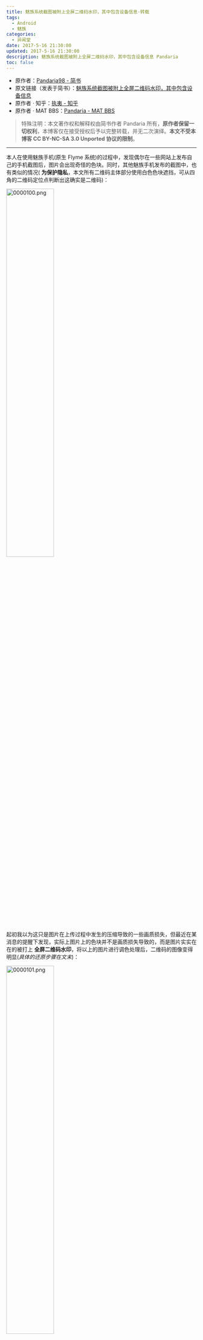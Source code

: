 ```yaml
---
title: 魅族系统截图被附上全屏二维码水印，其中包含设备信息·转载
tags:
  - Android
  - 魅族
categories:
  - 异闻堂
date: 2017-5-16 21:30:00
updated: 2017-5-16 21:30:00
description: 魅族系统截图被附上全屏二维码水印，其中包含设备信息 Pandaria
toc: false
---
```


<!-- more -->

- 原作者：[Pandaria98 - 简书](http://www.jianshu.com/u/f5f26e7f4133)
- 原文链接（发表于简书）：[魅族系统截图被附上全屏二维码水印，其中包含设备信息](http://www.jianshu.com/p/a1119d547f3d)
- 原作者 · 知乎：[执夷 - 知乎](https://www.zhihu.com/people/wu-ling-jiang-71/activities)
- 原作者 · MAT BBS：[Pandaria - MAT BBS](https://mat.letitfly.me/?4414)

> 特殊注明：本文著作权和解释权由简书作者 Pandaria 所有，**原作者保留一切权利**，本博客仅在接受授权后予以完整转载，并无二次演绎。**本文不受本博客 CC BY-NC-SA 3.0 Unported 协议的限制**。

----

本人在使用魅族手机(原生 Flyme 系统)的过程中，发现偶尔在一些网站上发布自己的手机截图后，图片会出现奇怪的色块。同时，其他魅族手机发布的截图中，也有类似的情况( **为保护隐私**，本文所有二维码主体部分使用白色色块遮挡，可从四角的二维码定位点判断出这确实是二维码)：

<img src="https://p0.ssl.qhmsg.com/t01c11d0d22f6388477.png" style="width:50%" alt="0000100.png" />

起初我以为这只是图片在上传过程中发生的压缩导致的一些画质损失，但最近在某消息的提醒下发现，实际上图片上的色块并不是画质损失导致的，而是图片实实在在的被打上 **全屏二维码水印**，将以上的图片进行调色处理后，二维码的图像变得明显(*具体的还原步骤在文末*)：

<img src="https://p0.ssl.qhmsg.com/t018d55545561cd3edd.png" style="width:50%" alt="0000101.png" />

在**反色**之后，它就是一个实实在在的二维码了：

<img src="https://ws1.sinaimg.cn/large/006p1CKwly1fg73x8eylzj30u00vi3ym.jpg" style="width:50%" alt="0000102.png" />

识别结果是(为保护隐私，本文字符串中部分字符用「*」号代替)：

```
#192#168#0#115#,460013*****8248#A10ABN****3H#m1metal
```

稍加分析，可以容易的判断出：

- 前四串字符是 IP 地址，这里是一个内网 IP
- 第五串字符是 IMSI 码，类似 IMEI，用于标识 SIM 卡
- 第六串字符是魅族设备的序列号
- 最后一串字符是魅族设备的型号
- 关于 IMSI

我对于 IMSI 也是知之甚少，这里将我通过搜索引擎的来的结果列于下方(不保证准确)：

- IMSI 与 手机号码 没有必然的对应关系
- IMSI 在到达运营商的交换机才可知道与 手机号码 相应的对应关系
- **可能**存在通过 IMSI 得到地域位置的算法

另外，在探索过程中，在魅族社区找到了这样一张图：

<img src="https://p0.ssl.qhmsg.com/t019e0aa67c4b1dd994.png" style="width:50%" alt="0000103.png" />


经过同样的步骤还原之后，得到了这样一张二维码：

<img src="https://p0.ssl.qhmsg.com/t017a9223e95c5c983e.png" style="width:50%" alt="0000104.png" />

识别结果是：

```
#---#---#---#---#460011*****2453#95AQACQ****M7#MX6#
```

结果完全类似，只是由于可能是断网截图，IP 信息被留空了。
那么问题就来了，这种现象到底是不是个例呢？

**不是，它是完全可以被复现的。**

复现的方法非常简单，只要截图的背景颜色较深，就会出现二维码水印。而浅色背景的截图则不会出现二维码。

> 注：以下测试基于本人自己的手机

- 机型：魅族 PRO 6
- 固件版本：Flyme 6.0.2.0A
- 这是截至本文发布，魅族官网上 PRO 6 的稳定版固件的最新版本：

![0000105.png](https://p0.ssl.qhmsg.com/t01c995c3606adffde7.png)

----

下面是我在 JuiceSSH 中截图以后得到的图片：

<img src="https://p0.ssl.qhmsg.com/t01127b996ac4a4b206.png" style="width:50%" alt="0000106.png" />

在手机上打开，肉眼几乎看不出上面有二维码(但还是能看见)，而在电脑上打开，由于图片解码库不同的缘故，可能导致完全看不到二维码，但是通过在网站上发布，经过服务端的压缩之后，二维码变得明显：

<img src="https://p0.ssl.qhmsg.com/t0109bac30762b99cf6.png" style="width:50%" alt="0000107.png" />

同样的步骤将二维码还原：

<img src="https://p0.ssl.qhmsg.com/t01cf8ac4cd352783f4.png" style="width:50%" alt="0000108.png" />

识别的结果：

```
#---#---#---#---#460023*****9130,460009*****0563#80QBC***JFY#PRO6#
```

由于我的手机是双卡，所以 IMSI 也有两个。经过在 OSBuild 这个应用中查看发现，与手机实际的 IMSI 吻合。
而下面是用 fooView 第三方截图获得的图片，没有任何的二维码水印。

<img src="https://p0.ssl.qhmsg.com/t0169e437258248bbfd.png" style="width:50%" alt="0000109.png" />

### 还原步骤

- 使用魅族手机在 JuiceSSH 等背景颜色较深且为纯色的应用内进行系统截图，也可以对上方展示的没有二维码的图进行截图
- 此时用手机的图库查看图片，仔细看可以看到轻微的二维码
- 到酷安等发布图片将遭到压缩的网站上发布图片，获取压缩后的图片，如果直接用 Photo Editor 对原图进行还原，可能根本看不到二维码
- 使用 Photo Editor 调整
  - 打开图片，选择「色阶」，调整上方三个滑块至靠近波峰处，二维码将变得明显，点击右上角的勾保存操作(保存操作这一步下同)
  - 选择「特效」-「自动对比度」，保存
  - 选择「特效」-「负片」，保存
  - 点击右上角的蓝色保存按钮，保存图片到指定的路径
- 识别你获得的二维码图片

本文只讲述事实，不作过多评价。
只是希望各位不要再用魅族的系统截图。
推荐使用第三方截图。

> **以下是目前为止与魅族官方人员对话的截图：**

![0000113.png](https://ws1.sinaimg.cn/large/006p1CKwly1fg73xq7rrdj30k8075q3k.jpg)
![0000111.png](https://ws1.sinaimg.cn/large/006p1CKwly1fg73xx1njoj30k80ky0uv.jpg)
![0000112.png](https://p0.ssl.qhmsg.com/t0140142e8ff6151396.png)

----

- 原作者授权 [RockyLo](https://akarin.moe) 转载的知乎专栏：[转载：魅族系统截图被附上全屏二维码水印，其中包含设备信息 - 知乎专栏](https://zhuanlan.zhihu.com/p/26936016)
- 与本文章相关的知乎问题在此处：[如何评价魅族为系统截图添加水印的行为？ - 知乎](https://www.zhihu.com/question/59919887)
- 对于位于知乎专栏和原文简书评论区的疑问，原作者补充了发现此问题的系统版本截图：

<img src="https://p0.ssl.qhmsg.com/t0159206f3edb0a64b8.jpg" style="width:50%" alt="0000110.jpg" />

> 直到 `2017年/5月/16日` 为止此版本依旧是魅族官方最新的稳定版。